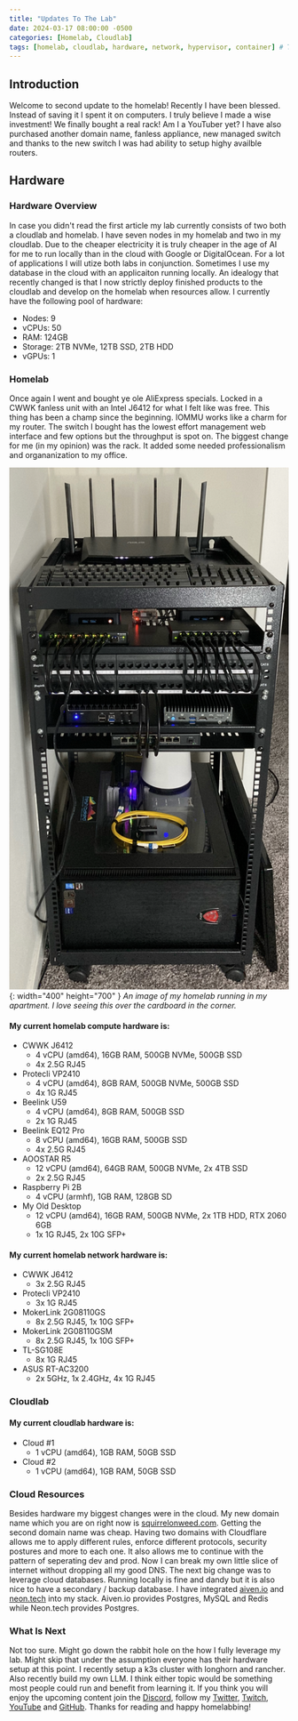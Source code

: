 ```yaml
---
title: "Updates To The Lab"
date: 2024-03-17 08:00:00 -0500
categories: [Homelab, Cloudlab]
tags: [homelab, cloudlab, hardware, network, hypervisor, container] # TAG names should always be lowercase
---
```


## Introduction

Welcome to second update to the homelab! Recently I have been blessed. Instead of saving it I spent it on computers. I truly believe I made a wise investment! We finally bought a real rack! Am I a YouTuber yet? I have also purchased another domain name, fanless appliance, new managed switch and thanks to the new switch I was had ability to setup highy availble routers.

## Hardware

### Hardware Overview

In case you didn't read the first article my lab currently consists of two both a cloudlab and homelab. I have seven nodes in my homelab and two in my cloudlab. Due to the cheaper electricity it is truly cheaper in the age of AI for me to run locally than in the cloud with Google or DigitalOcean. For a lot of applications I will utize both labs in conjunction. Sometimes I use my database in the cloud with an applicaiton running locally. An idealogy that recently changed is that I now strictly deploy finished products to the cloudlab and develop on the homelab when resources allow. I currently have the following pool of hardware:

- Nodes: 9
- vCPUs: 50
- RAM: 124GB
- Storage: 2TB NVMe, 12TB SSD, 2TB HDD
- vGPUs: 1

### Homelab

Once again I went and bought ye ole AliExpress specials. Locked in a CWWK fanless unit with an Intel J6412 for what I felt like was free. This thing has been a champ since the beginning. IOMMU works like a charm for my router. The switch I bought has the lowest effort management web interface and few options but the throughput is spot on. The biggest change for me (in my opinion) was the rack. It added some needed professionalism and organanization to my office.

![Desktop View](/assets/img/homelab-update-server-rack.png){: width="400" height="700" }
_An image of my homelab running in my apartment. I love seeing this over the cardboard in the corner._

#### My current homelab compute hardware is:

- CWWK J6412
  - 4 vCPU (amd64), 16GB RAM, 500GB NVMe, 500GB SSD
  - 4x 2.5G RJ45
- Protecli VP2410
  - 4 vCPU (amd64), 8GB RAM, 500GB NVMe, 500GB SSD
  - 4x 1G RJ45
- Beelink U59
  - 4 vCPU (amd64), 8GB RAM, 500GB SSD
  - 2x 1G RJ45
- Beelink EQ12 Pro
  - 8 vCPU (amd64), 16GB RAM, 500GB SSD
  - 4x 2.5G RJ45
- AOOSTAR R5
  - 12 vCPU (amd64), 64GB RAM, 500GB NVMe, 2x 4TB SSD
  - 2x 2.5G RJ45
- Raspberry Pi 2B
  - 4 vCPU (armhf), 1GB RAM, 128GB SD
- My Old Desktop
  - 12 vCPU (amd64), 16GB RAM, 500GB NVMe, 2x 1TB HDD, RTX 2060 6GB
  - 1x 1G RJ45, 2x 10G SFP+

#### My current homelab network hardware is:

- CWWK J6412
  - 3x 2.5G RJ45
- Protecli VP2410
  - 3x 1G RJ45
- MokerLink 2G08110GS
  - 8x 2.5G RJ45, 1x 10G SFP+
- MokerLink 2G08110GSM
  - 8x 2.5G RJ45, 1x 10G SFP+
- TL-SG108E
  - 8x 1G RJ45
- ASUS RT-AC3200
  - 2x 5GHz, 1x 2.4GHz, 4x 1G RJ45

### Cloudlab

#### My current cloudlab hardware is:

- Cloud #1
  - 1 vCPU (amd64), 1GB RAM, 50GB SSD
- Cloud #2
  - 1 vCPU (amd64), 1GB RAM, 50GB SSD

### Cloud Resources

Besides hardware my biggest changes were in the cloud. My new domain name which you are on right now is [squirrelonweed.com](https://squirrelonweed.com). Getting the second domain name was cheap. Having two domains with Cloudflare allows me to apply different rules, enforce different protocols, security postures and more to each one. It also allows me to continue with the pattern of seperating dev and prod. Now I can break my own little slice of internet without dropping all my good DNS. The next big change was to leverage cloud databases. Running locally is fine and dandy but it is also nice to have a secondary / backup database. I have integrated [aiven.io](https://aiven.io/) and [neon.tech](https://neon.tech/) into my stack. Aiven.io provides Postgres, MySQL and Redis while Neon.tech provides Postgres.

### What Is Next

Not too sure. Might go down the rabbit hole on the how I fully leverage my lab. Might skip that under the assumption everyone has their hardware setup at this point. I recently setup a k3s cluster with longhorn and rancher. Also recently build my own LLM. I think either topic would be something most people could run and benefit from learning it. If you think you will enjoy the upcoming content join the [Discord](https://discord.gg/DJDT3cKMGx), follow my [Twitter](https://twitter.com/SquirrelWeeed), [Twitch](https://www.twitch.tv/squirrelonweed), [YouTube](https://www.youtube.com/@SquirrelOnWeed) and [GitHub](https://github.com/squirrelonweed). Thanks for reading and happy homelabbing!
